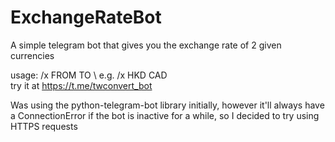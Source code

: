 # ExchangeRateBot
A simple telegram bot that gives you the exchange rate of 2 given currencies

usage: /x FROM TO \ e.g. /x HKD CAD \
try it at <https://t.me/twconvert_bot>

Was using the python-telegram-bot library initially, however it'll always have a ConnectionError if the bot is inactive for a while, so I decided to try using HTTPS requests

